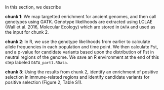 In this section, we describe 

**chunk 1**: We map targetted enrichment for ancient genomes, and then call genotypes using GATK. Genotype likelihoods are extracted using LCLAE (Wall et al. 2016, Molecular Ecology) which are stored in `DATA` and used as the input for chunk 2. 

**chunk  2**: In R, we use the genotype likelihoods from earlier to calculate allele frequencies in each population and time point. We then calculate Fst, and a p-value for candidate variants based upon the distribution of Fst in neutral regions of the genome. We save an R environment at the end of this step labeled `DATA_part1.RData`. 

**chunk 3**: Using the results from chunk 2, identify an enrichment of positive selection in immune-related regions and identify candidate variants for positive selection (Figure 2, Table S1). 


